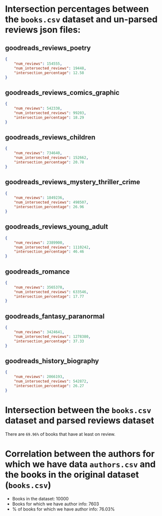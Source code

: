 # Intersection percentages between the `books.csv` dataset and un-parsed reviews json files:

## goodreads_reviews_poetry

```json
{
    "num_reviews": 154555,
    "num_intersected_reviews": 19448,
    "intersection_percentage": 12.58
}
```

## goodreads_reviews_comics_graphic

```json
{
    "num_reviews": 542338,
    "num_intersected_reviews": 99203,
    "intersection_percentage": 18.29
}
```

## goodreads_reviews_children

```json
{
    "num_reviews": 734640,
    "num_intersected_reviews": 152662,
    "intersection_percentage": 20.78
}
```

## goodreads_reviews_mystery_thriller_crime

```json
{
    "num_reviews": 1849236,
    "num_intersected_reviews": 498507,
    "intersection_percentage": 26.96
}
```

## goodreads_reviews_young_adult

```json
{
    "num_reviews": 2389900,
    "num_intersected_reviews": 1110242,
    "intersection_percentage": 46.46
}
```

## goodreads_romance

```json
{
    "num_reviews": 3565378,
    "num_intersected_reviews": 633546,
    "intersection_percentage": 17.77
}
```

## goodreads_fantasy_paranormal

```json
{
    "num_reviews": 3424641,
    "num_intersected_reviews": 1278380,
    "intersection_percentage": 37.33
}
```

## goodreads_history_biography

```json
{
    "num_reviews": 2066193,
    "num_intersected_reviews": 542872,
    "intersection_percentage": 26.27
}
```

# Intersection between the `books.csv` dataset and parsed reviews dataset

There are `69.96%` of books that have at least on review.

# Correlation between the authors for which we have data `authors.csv` and the books in the original dataset (`books.csv`)

* Books in the dataset: 10000
* Books for which we have author info: 7603
* % of books for which we have author info: 76.03%
